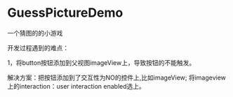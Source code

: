 # GuessPictureDemo
一个猜图的的小游戏


开发过程遇到的难点：

1，将button按钮添加到父视图imageView上，导致按钮的不能触发。

解决方案：把按钮添加到了交互性为NO的控件上,比如imageView; 将imageview上的interaction：user interaction enabled选上。
 